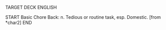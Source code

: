 TARGET DECK
ENGLISH

START
Basic
Chore
Back: n. Tedious or routine task, esp. Domestic. [from *char2]
END
